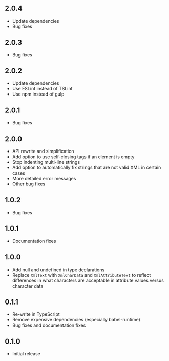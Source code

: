 ## 2.0.4

-   Update dependencies
-   Bug fixes

## 2.0.3

-   Bug fixes

## 2.0.2

-   Update dependencies
-   Use ESLint instead of TSLint
-   Use npm instead of gulp

## 2.0.1

-   Bug fixes

## 2.0.0

-   API rewrite and simplification
-   Add option to use self-closing tags if an element is empty
-   Stop indenting multi-line strings
-   Add option to automatically fix strings that are not valid XML in certain
    cases
-   More detailed error messages
-   Other bug fixes

## 1.0.2

-   Bug fixes

## 1.0.1

-   Documentation fixes

## 1.0.0

-   Add null and undefined in type declarations
-   Replace `XmlText` with `XmlCharData` and `XmlAttributeText` to reflect
    differences in what characters are acceptable in attribute values versus
    character data

## 0.1.1

-   Re-write in TypeScript
-   Remove expensive dependencies (especially babel-runtime)
-   Bug fixes and documentation fixes

## 0.1.0

-   Initial release
